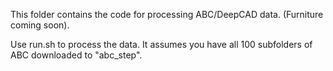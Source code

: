 This folder contains the code for processing ABC/DeepCAD data.  (Furniture coming soon).

Use run.sh to process the data. It assumes you have all 100 subfolders of ABC downloaded to "abc_step".
